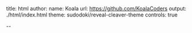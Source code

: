 title: html
author:
  name: Koala
  url: https://github.com/KoalaCoders
output: ./html/index.html
theme: sudodoki/reveal-cleaver-theme
controls: true

--
